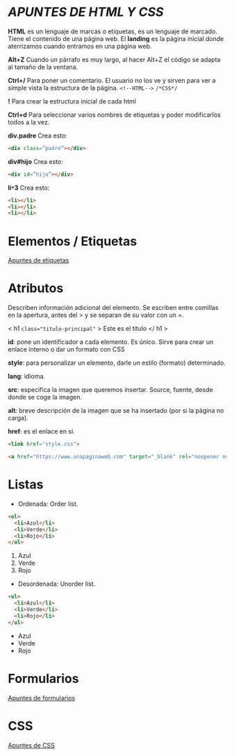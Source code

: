 # *APUNTES DE HTML Y CSS*
**HTML** es un lenguaje de marcas o etiquetas, es un lenguaje de marcado. Tiene el contenido de una página web. El **landing** es la página inicial donde aterrizamos cuando entramos en una página web.

**Alt+Z** Cuando un párrafo es muy largo, al hacer Alt+Z el código se adapta al tamaño de la ventana.

**Ctrl+/** Para poner un comentario. El usuario no los ve y sirven para ver a simple vista la estructura de la página. `<!--HTML-->` `/*CSS*/`

**!** Para crear la estructura inicial de cada html

**Ctrl+d** Para seleccionar varios nombres de etiquetas y poder modificarlos todos a la vez.

**div.padre** Crea esto:

```html
<div class=”padre”></div>
```

**div#hijo** Crea esto:

```html
<div id=”hijo”></div>
```

**li`*`3** Crea esto:

```html
<li></li>
<li></li>
<li></li>
```

# Elementos / Etiquetas
[Apuntes de etiquetas](./html-y-css/html-etiquetas.md)

# Atributos
Describen información adicional del elemento. Se escriben entre comillas en la apertura, antes del > y se separan de su valor con un =.

< h1 `class="titulo-principal"` > Este es el título </ h1 >

**id**: pone un identificador a cada elemento. Es único. Sirve para crear un enlace interno o dar un formato con CSS

**style**: para personalizar un elemento, darle un estilo (formato) determinado.

**lang**: idioma.

**src**: especifica la imagen que queremos insertar. Source, fuente, desde donde se coge la imagen.

**alt**: breve descripción de la imagen que se ha insertado (por si la página no carga).

**href**: es el enlace en sí.

```html
<link href="style.css">

<a href="https://www.unapaginaweb.com" target="_blank" rel="noopener noreferer"> Esto es un enlace a una página web </a>
```
# Listas
- Ordenada: Order list.

```html
<ol>
  <li>Azul</li>
  <li>Verde</li>
  <li>Rojo</li>
</ol>
```

1. Azul
2. Verde
3. Rojo

- Desordenada: Unorder list.

```html
<ul>
  <li>Azul</li>
  <li>Verde</li>
  <li>Rojo</li>
</ul>
```
- Azul
- Verde
- Rojo

# Formularios
[Apuntes de formularios](./html-y-css/html-formularios.md)

# CSS
[Apuntes de CSS](./html-y-css/css.md)